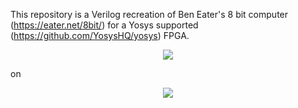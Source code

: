 This repository is a Verilog recreation of Ben Eater's 8 bit computer (https://eater.net/8bit/) for a Yosys supported (https://github.com/YosysHQ/yosys) FPGA.
<p align="center">
<img src="https://user-images.githubusercontent.com/41923667/200206998-739c6e8a-5656-42ff-be9c-70d46075dbb0.jpg"/>
</p>
on
<p align="center">
<img src="https://user-images.githubusercontent.com/41923667/200207019-058e51d4-db84-4428-9c96-3a2f6536caec.png"/>
</p>
